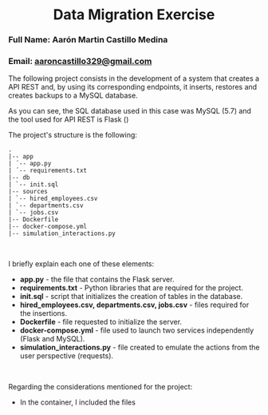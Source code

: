 # <center> Data Migration Exercise </center> 
### Full Name: Aarón Martin Castillo Medina 
### Email: aaroncastillo329@gmail.com

The following project consists in the development of a system that creates a API REST and, by using its corresponding endpoints,
it inserts, restores and creates backups to a MySQL database.

As you can see, the SQL database used in this case was MySQL (5.7) and the tool used for API REST is Flask () 

The project's structure is the following: 

```
.
|-- app
| ´-- app.py 
| ´-- requirements.txt 
|-- db 
| `-- init.sql
|-- sources
| `-- hired_employees.csv
| `-- departments.csv
| `-- jobs.csv
|-- Dockerfile
|-- docker-compose.yml
|-- simulation_interactions.py

```

<br>

I briefly explain each one of these elements: 

* **app.py** - the file that contains the Flask server. 
* **requirements.txt** - Python libraries that are required for the project. 
* **init.sql** - script that initializes the creation of tables in the database. 
* **hired_employees.csv, departments.csv, jobs.csv** - files required for the insertions. 
* **Dockerfile** - file requested to initialize the server.
* **docker-compose.yml** - file used to launch two services independently (Flask and MySQL).
* **simulation_interactions.py** - file created to emulate the actions from the user perspective (requests).

<br>

Regarding the considerations mentioned for the project:

* In the container, I included the files  



